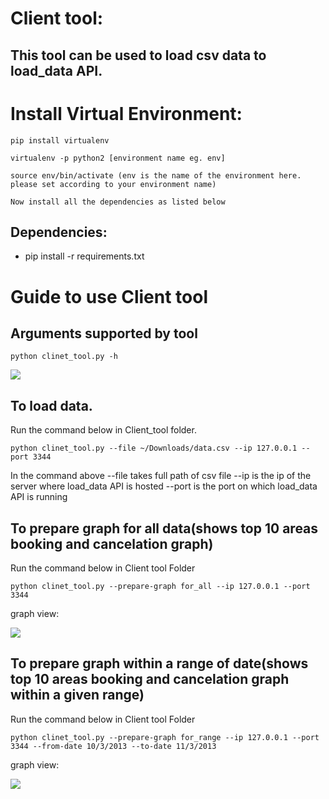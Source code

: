 # Client tool:

## This tool can be used to load csv data to load_data API.

# Install Virtual Environment:
```
pip install virtualenv

virtualenv -p python2 [environment name eg. env]

source env/bin/activate (env is the name of the environment here. please set according to your environment name)

Now install all the dependencies as listed below
```

## Dependencies:
- pip install -r requirements.txt

# Guide to use Client tool

## Arguments supported by tool

```
python clinet_tool.py -h
```

![](https://i.imgur.com/QxgXFmH.png)

## To load data.

Run the command below in Client_tool folder.

```
python clinet_tool.py --file ~/Downloads/data.csv --ip 127.0.0.1 --port 3344
```

In the command above --file takes full path of csv file --ip is the ip of the server where load_data API is hosted --port is the port on which load_data API is running

## To prepare graph for all data(shows top 10 areas booking and cancelation graph)

Run the command below in Client tool Folder

```
python clinet_tool.py --prepare-graph for_all --ip 127.0.0.1 --port 3344
```

graph view:

![](https://i.imgur.com/HJGuUq0.png)

## To prepare graph within a range of date(shows top 10 areas booking and cancelation graph within a given range)

Run the command below in Client tool Folder

```
python clinet_tool.py --prepare-graph for_range --ip 127.0.0.1 --port 3344 --from-date 10/3/2013 --to-date 11/3/2013
```

graph view:

![](https://i.imgur.com/jk44B7P.png)

```
